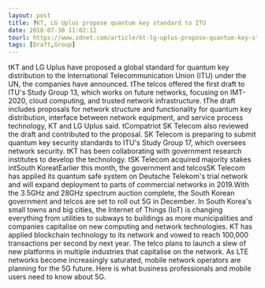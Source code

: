 ```yaml
---
layout: post
title: ?KT, LG Uplus propose quantum key standard to ITU
date: 2018-07-30 11:02:12
tourl: https://www.zdnet.com/article/kt-lg-uplus-propose-quantum-key-standard-to-itu/
tags: [Draft,Group]
---
```

 tKT and LG Uplus have proposed a global standard for quantum key distribution to the International Telecommunication Union (ITU) under the UN, the companies have announced. tThe telcos offered the first draft to ITU's Study Group 13, which works on future networks, focusing on IMT-2020, cloud computing, and trusted network infrastructure. tThe draft includes proposals for network structure and functionality for quantum key distribution, interface between network equipment, and service process technology, KT and LG Uplus said. tCompatriot SK Telecom also reviewed the draft and contributed to the proposal. SK Telecom is preparing to submit quantum key security standards to ITU's Study Group 17, which oversees network security. tKT has been collaborating with government research institutes to develop the technology. tSK Telecom acquired majority stakes intSouth KoreatEarlier this month, the government and telcosSK Telecom has applied its quantum safe system on Deutsche Telekom's trial network and will expand deployment to parts of commercial networks in 2019.With the 3.5GHz and 28GHz spectrum auction complete, the South Korean government and telcos are set to roll out 5G in December. In South Korea's small towns and big cities, the Internet of Things (IoT) is changing everything from utilities to subways to buildings as more municipalities and companies capitalise on new computing and network technologies. KT has applied blockchain technology to its network and vowed to reach 100,000 transactions per second by next year. The telco plans to launch a slew of new platforms in multiple industries that capitalise on the network. As LTE networks become increasingly saturated, mobile network operators are planning for the 5G future. Here is what business professionals and mobile users need to know about 5G.